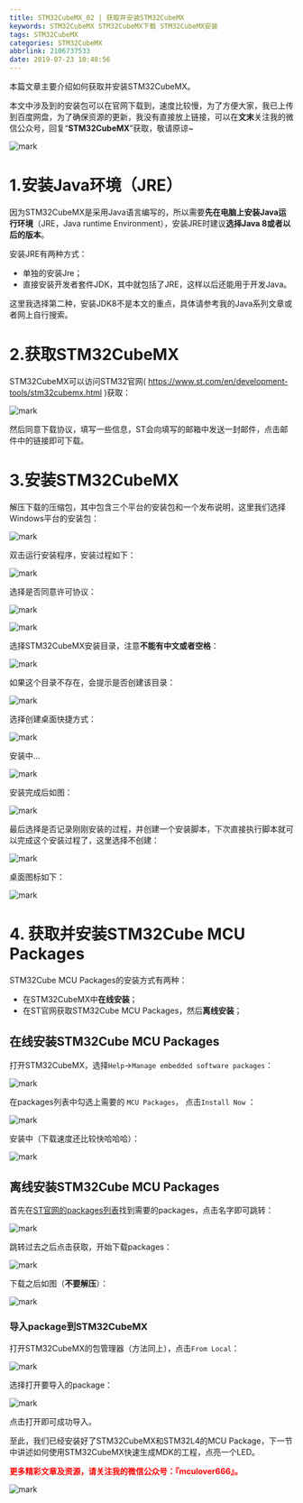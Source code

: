 ```yaml
---
title: STM32CubeMX_02 | 获取并安装STM32CubeMX
keywords: STM32CubeMX STM32CubeMX下载 STM32CubeMX安装
tags: STM32CubeMX
categories: STM32CubeMX
abbrlink: 2106737533
date: 2019-07-23 10:48:56
---
```


本篇文章主要介绍如何获取并安装STM32CubeMX。
<!--more-->

本文中涉及到的安装包可以在官网下载到，速度比较慢，为了方便大家，我已上传到百度网盘，为了确保资源的更新，我没有直接放上链接，可以在**文末**关注我的微信公众号，回复“**STM32CubeMX**”获取，敬请原谅~

![mark](http://mculover666.cn/image/20190814/gubaOwmETp1w.png?imageslim)

# 1.安装Java环境（JRE）
因为STM32CubeMX是采用Java语言编写的，所以需要**先在电脑上安装Java运行环境**（JRE，Java runtime Environment），安装JRE时建议**选择Java 8或者以后的版本**。

安装JRE有两种方式：

- 单独的安装Jre；
- 直接安装开发者套件JDK，其中就包括了JRE，这样以后还能用于开发Java。

这里我选择第二种，安装JDK8不是本文的重点，具体请参考我的Java系列文章或者网上自行搜索。

# 2.获取STM32CubeMX
STM32CubeMX可以访问STM32官网( https://www.st.com/en/development-tools/stm32cubemx.html )获取：

![mark](http://mculover666.cn/image/20190811/bWTWrfuJnhX5.png?imageslim)

然后同意下载协议，填写一些信息，ST会向填写的邮箱中发送一封邮件，点击邮件中的链接即可下载。

# 3.安装STM32CubeMX
解压下载的压缩包，其中包含三个平台的安装包和一个发布说明，这里我们选择Windows平台的安装包：

![mark](http://mculover666.cn/image/20190811/JmkwIDTsSWo1.png?imageslim)

双击运行安装程序，安装过程如下：

![mark](http://mculover666.cn/image/20190811/QRiGcKFGel1T.png?imageslim)

选择是否同意许可协议：

![mark](http://mculover666.cn/image/20190811/P8S8GriWkoyG.png?imageslim)

![mark](http://mculover666.cn/image/20190811/1c4D5wBFVV9e.png?imageslim)

选择STM32CubeMX安装目录，注意**不能有中文或者空格**：

![mark](http://mculover666.cn/image/20190811/YH9UCGaHSIX7.png?imageslim)

如果这个目录不存在，会提示是否创建该目录：

![mark](http://mculover666.cn/image/20190811/3933VlaP8fHp.png?imageslim)

选择创建桌面快捷方式：

![mark](http://mculover666.cn/image/20190811/xwgbSVuGHgdb.png?imageslim)

安装中...

![mark](http://mculover666.cn/image/20190811/aAvl1nIYwYBj.png?imageslim)

安装完成后如图：

![mark](http://mculover666.cn/image/20190811/DoLwzbrlsDT6.png?imageslim)

最后选择是否记录刚刚安装的过程，并创建一个安装脚本，下次直接执行脚本就可以完成这个安装过程了，这里选择不创建：

![mark](http://mculover666.cn/image/20190811/VcnP9F8j04bS.png?imageslim)

桌面图标如下：

![mark](http://mculover666.cn/image/20190811/1EcyTM3NGxL7.png?imageslim)

# 4. 获取并安装STM32Cube MCU Packages
STM32Cube MCU Packages的安装方式有两种：

- 在STM32CubeMX中**在线安装**；
- 在ST官网获取STM32Cube MCU Packages，然后**离线安装**；

## 在线安装STM32Cube MCU Packages
打开STM32CubeMX，选择`Help`->`Manage embedded software packages`：

![mark](http://mculover666.cn/image/20190811/28Oclq0pEvP3.png?imageslim)

在packages列表中勾选上需要的 `MCU Packages`， 点击`Install Now` ：

![mark](http://mculover666.cn/image/20190811/plS5zNQiSzAo.png?imageslim)

安装中（下载速度还比较快哈哈哈）：

![mark](http://mculover666.cn/image/20190811/FSVTgvBenHS5.png?imageslim)

## 离线安装STM32Cube MCU Packages
首先在[ST官网的packages列表](https://www.st.com/content/st_com/en/stm32cube-ecosystem.html)找到需要的packages，点击名字即可跳转：

![mark](http://mculover666.cn/image/20190811/ts9NYzyepz08.png?imageslim)

跳转过去之后点击获取，开始下载packages：

![mark](http://mculover666.cn/image/20190811/kuiYBrE14cre.png?imageslim)

下载之后如图（**不要解压**）：

![mark](http://mculover666.cn/image/20190811/nflkfFhiwRq3.png?imageslim)

### 导入package到STM32CubeMX
打开STM32CubeMX的包管理器（方法同上），点击`From Local`：

![mark](http://mculover666.cn/image/20190811/i384oOghVbBU.png?imageslim)

选择打开要导入的package：

![mark](http://mculover666.cn/image/20190811/bDoB6uLWc3rR.png?imageslim)

点击打开即可成功导入。

至此，我们已经安装好了STM32CubeMX和STM32L4的MCU Package，下一节中讲述如何使用STM32CubeMX快速生成MDK的工程，点亮一个LED。

**<font color="#FF0000">更多精彩文章及资源，请关注我的微信公众号：『mculover666』。</font>**

![mark](http://mculover666.cn/image/20190814/NQqt1eRxrl1K.png?imageslim)